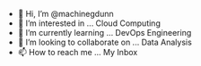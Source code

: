 - 👋 Hi, I’m @machinegdunn
- 👀 I’m interested in ... Cloud Computing  
- 🌱 I’m currently learning ... DevOps Engineering
- 💞️ I’m looking to collaborate on ... Data Analysis 
- 📫 How to reach me ... My Inbox

<!---
machinegdunn/machinegdunn is a ✨ special ✨ repository because its `README.md` (this file) appears on your GitHub profile.
You can click the Preview link to take a look at your changes.
--->
